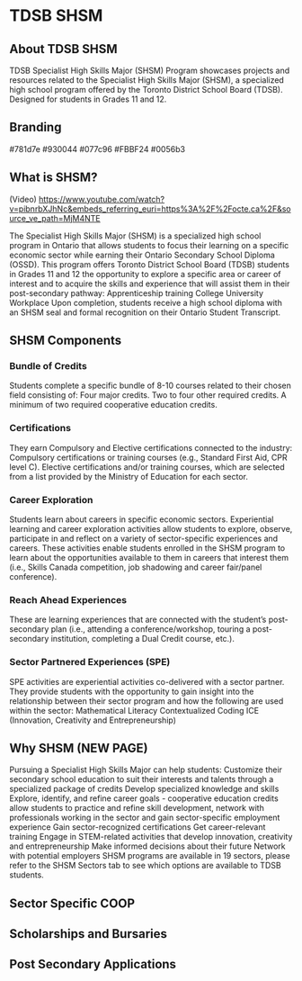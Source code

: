 # TDSB SHSM

## About TDSB SHSM

TDSB Specialist High Skills Major (SHSM) Program showcases projects and resources related to the Specialist High Skills Major (SHSM), a specialized high school program offered by the Toronto District School Board (TDSB). Designed for students in Grades 11 and 12.

## Branding

#781d7e
#930044
#077c96
#FBBF24
#0056b3

## What is SHSM?

(Video) https://www.youtube.com/watch?v=pibnrbXJhNc&embeds_referring_euri=https%3A%2F%2Focte.ca%2F&source_ve_path=MjM4NTE

The Specialist High Skills Major (SHSM) is a specialized high school program in Ontario that allows students to focus their learning on a specific economic sector while earning their Ontario Secondary School Diploma (OSSD). This program offers Toronto District School Board (TDSB) students in Grades 11 and 12 the opportunity to explore a specific area or career of interest and to acquire the skills and experience that will assist them in their post-secondary pathway:
Apprenticeship training
College
University
Workplace
Upon completion, students receive a high school diploma with an SHSM seal and formal recognition on their Ontario Student Transcript.

## SHSM Components

### Bundle of Credits

Students complete a specific bundle of 8-10 courses related to their chosen field consisting of:
Four major credits.
Two to four other required credits.
A minimum of two required cooperative education credits.

### Certifications

They earn Compulsory and Elective certifications connected to the industry:
Compulsory certifications or training courses (e.g., Standard First Aid, CPR level C).
Elective certifications and/or training courses, which are selected from a list provided by the Ministry of Education for each sector.

### Career Exploration

Students learn about careers in specific economic sectors.
Experiential learning and career exploration activities allow students to explore, observe, participate in and reflect on a variety of sector-specific experiences and careers.
These activities enable students enrolled in the SHSM program to learn about the opportunities available to them in careers that interest them​ (i.e., Skills Canada competition, job shadowing and career fair/panel conference).

### Reach Ahead Experiences

These are learning experiences that are connected with the student’s post-secondary plan (i.e., attending a conference/workshop, touring a post-secondary institution, completing a Dual Credit course, etc.).

### Sector Partnered Experiences (SPE)

SPE activities are experiential activities co-delivered with a sector partner. They provide students with the opportunity to gain insight into the relationship between their sector program and how the following are used within the sector:
​Mathematical Literacy
Contextualized Coding
ICE (Innovation, Creativity and Entrepreneurship)

## Why SHSM (NEW PAGE)

Pursuing a Specialist High Skills Major can help students:
Customize their secondary school education to suit their interests and talents through a specialized package of credits
Develop specialized knowledge and skills
Explore, identify, and refine career goals - cooperative education credits allow students to practice and refine skill development, network with professionals working in the sector and gain sector-specific employment experience
Gain sector-recognized certifications
Get career-relevant training
Engage in STEM-related activities that develop innovation, creativity and entrepreneurship
Make informed decisions about their future
Network with potential employers
SHSM programs are available in 19 sectors, please refer to the SHSM Sectors tab to see which options are available to TDSB students.

## Sector Specific COOP

## Scholarships and Bursaries

## Post Secondary Applications

